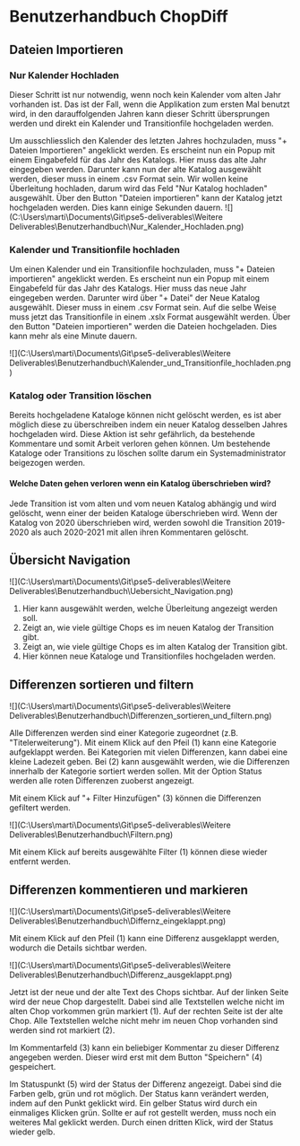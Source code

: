 # Benutzerhandbuch ChopDiff

## Dateien Importieren

### Nur Kalender Hochladen
Dieser Schritt ist nur notwendig, wenn noch kein Kalender vom alten Jahr vorhanden ist. Das ist der Fall, wenn die Applikation zum ersten Mal benutzt wird, in den darauffolgenden Jahren kann dieser Schritt übersprungen werden und direkt ein Kalender und Transitionfile hochgeladen werden.

Um ausschliesslich den Kalender des letzten Jahres hochzuladen, muss "+ Dateien Importieren" angeklickt werden. Es erscheint nun ein Popup mit einem Eingabefeld für das Jahr des Katalogs. Hier muss das alte Jahr eingegeben werden. Darunter kann nun der alte Katalog ausgewählt werden, dieser muss in einem .csv Format sein. Wir wollen keine Überleitung hochladen, darum wird das Feld "Nur Katalog hochladen" ausgewählt. Über den Button "Dateien importieren" kann der Katalog jetzt hochgeladen werden. Dies kann einige Sekunden dauern.
![](C:\Users\marti\Documents\Git\pse5-deliverables\Weitere Deliverables\Benutzerhandbuch\Nur_Kalender_Hochladen.png)

### Kalender und Transitionfile hochladen

Um einen Kalender und ein Transitionfile hochzuladen, muss "+ Dateien importieren" angeklickt werden. Es erscheint nun ein Popup mit einem Eingabefeld für das Jahr des Katalogs. Hier muss das neue Jahr eingegeben werden. Darunter wird über "+ Datei" der Neue Katalog ausgewählt. Dieser muss in einem .csv Format sein. Auf die selbe Weise muss jetzt das Transitionfile in einem .xslx Format ausgewählt werden. Über den Button "Dateien importieren" werden die Dateien hochgeladen. Dies kann mehr als eine Minute dauern.

![](C:\Users\marti\Documents\Git\pse5-deliverables\Weitere Deliverables\Benutzerhandbuch\Kalender_und_Transitionfile_hochladen.png)

### Katalog oder Transition löschen

Bereits hochgeladene Kataloge können nicht gelöscht werden, es ist aber möglich diese zu überschreiben indem ein neuer Katalog desselben Jahres hochgeladen wird. Diese Aktion ist sehr gefährlich, da bestehende Kommentare und somit Arbeit verloren gehen können. Um bestehende Kataloge oder Transitions zu löschen sollte darum ein Systemadministrator beigezogen werden.

#### Welche Daten gehen verloren wenn ein Katalog überschrieben wird?

Jede Transition ist vom alten und vom neuen Katalog abhängig und wird gelöscht, wenn einer der beiden Kataloge überschrieben wird. Wenn der Katalog von 2020 überschrieben wird, werden sowohl die Transition 2019-2020 als auch 2020-2021 mit allen ihren Kommentaren gelöscht.

## Übersicht Navigation

![](C:\Users\marti\Documents\Git\pse5-deliverables\Weitere Deliverables\Benutzerhandbuch\Uebersicht_Navigation.png)

1. Hier kann ausgewählt werden, welche Überleitung angezeigt werden soll.
2. Zeigt an, wie viele gültige Chops es im neuen Katalog der Transition gibt.
3. Zeigt an, wie viele gültige Chops es im alten Katalog der Transition gibt.
4. Hier können neue Kataloge und Transitionfiles hochgeladen werden.

## Differenzen sortieren und filtern

![](C:\Users\marti\Documents\Git\pse5-deliverables\Weitere Deliverables\Benutzerhandbuch\Differenzen_sortieren_und_filtern.png)

Alle Differenzen werden sind einer Kategorie zugeordnet (z.B. "Titelerweiterung"). Mit einem Klick auf den Pfeil (1) kann eine Kategorie aufgeklappt werden. Bei Kategorien mit vielen Differenzen, kann dabei eine kleine Ladezeit geben. Bei (2) kann ausgewählt werden, wie die Differenzen innerhalb der Kategorie sortiert werden sollen. Mit der Option Status werden alle roten Differenzen zuoberst angezeigt.

Mit einem Klick auf "+ Filter Hinzufügen" (3) können die Differenzen gefiltert werden. 

![](C:\Users\marti\Documents\Git\pse5-deliverables\Weitere Deliverables\Benutzerhandbuch\Filtern.png)

Mit einem Klick auf bereits ausgewählte Filter (1) können diese wieder entfernt werden.

## Differenzen kommentieren und markieren

![](C:\Users\marti\Documents\Git\pse5-deliverables\Weitere Deliverables\Benutzerhandbuch\Differnz_eingeklappt.png)



Mit einem Klick auf den Pfeil (1) kann eine Differenz ausgeklappt werden, wodurch die Details sichtbar werden.

![](C:\Users\marti\Documents\Git\pse5-deliverables\Weitere Deliverables\Benutzerhandbuch\Differenz_ausgeklappt.png)

Jetzt ist der neue und der alte Text des Chops sichtbar. Auf der linken Seite wird der neue Chop dargestellt. Dabei sind alle Textstellen welche nicht im alten Chop vorkommen grün markiert (1). Auf der rechten Seite ist der alte Chop. Alle Textstellen welche nicht mehr im neuen Chop vorhanden sind werden sind rot markiert (2).

Im Kommentarfeld (3) kann ein beliebiger Kommentar zu dieser Differenz angegeben werden. Dieser wird erst mit dem Button "Speichern" (4) gespeichert. 

Im Statuspunkt (5) wird der Status der Differenz angezeigt. Dabei sind die Farben gelb, grün und rot möglich. Der Status kann verändert werden, indem auf den Punkt geklickt wird. Ein gelber Status wird durch ein einmaliges Klicken grün. Sollte er auf rot gestellt werden, muss noch ein weiteres Mal geklickt werden. Durch einen dritten Klick, wird der Status wieder gelb.